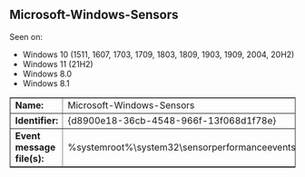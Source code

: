 ## Microsoft-Windows-Sensors

Seen on:
* Windows 10 (1511, 1607, 1703, 1709, 1803, 1809, 1903, 1909, 2004, 20H2)
* Windows 11 (21H2)
* Windows 8.0
* Windows 8.1

<table border="1" class="docutils">
  <tbody>
    <tr>
      <td><b>Name:</b></td>
      <td>Microsoft-Windows-Sensors</td>
    </tr>
    <tr>
      <td><b>Identifier:</b></td>
      <td>{d8900e18-36cb-4548-966f-13f068d1f78e}</td>
    </tr>
    <tr>
      <td><b>Event message file(s):</b></td>
      <td>%systemroot%\system32\sensorperformanceevents.dll</td>
    </tr>
  </tbody>
</table>

&nbsp;

